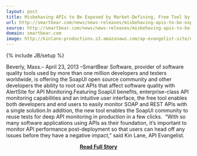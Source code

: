 ```yaml
---
layout: post
title: Misbehaving APIs to Be Exposed by Market-Defining, Free Tool by SmartBear
url: http://smartbear.com/news/news-releases/misbehaving-apis-to-be-exposed-by-market-defining
source: http://smartbear.com/news/news-releases/misbehaving-apis-to-be-exposed-by-market-defining
domain: smartbear.com
image: http://kinlane-productions.s3.amazonaws.com/ap-evangelist-site/curated/screenshots/9352_api500_com.png
---
```

{% include JB/setup %}<p>Beverly, Mass.– April 23, 2013 –SmartBear Software, provider of software quality tools used by more than one million developers and testers worldwide,­ is offering the SoapUI open source community and other developers the ability to root out APIs that affect software quality with AlertSite for API Monitoring.Featuring SoapUI benefits, enterprise-class API monitoring capabilities and an intuitive user interface, the free tool enables both developers and end users to easily monitor SOAP and REST APIs with a single solution.In addition, the new tool enables the SoapUI community to reuse tests for deep API monitoring in production in a few clicks. 
  “With so many software applications using APIs as their foundation, it’s important to monitor API performance post-deployment so that users can head off any issues before they have a negative impact,” said Kin Lane, API Evangelist.</p>
<center><p><a href="http://smartbear.com/news/news-releases/misbehaving-apis-to-be-exposed-by-market-defining" style='padding:25px; font-sze:18px; font-weight: bold;'>Read Full Story</a></p></center>
